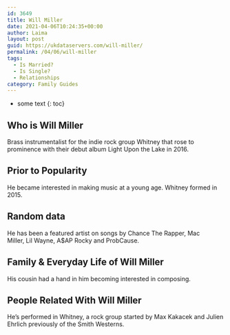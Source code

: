 ```yaml
---
id: 3649
title: Will Miller
date: 2021-04-06T10:24:35+00:00
author: Laima
layout: post
guid: https://ukdataservers.com/will-miller/
permalink: /04/06/will-miller
tags:
  - Is Married?
  - Is Single?
  - Relationships
category: Family Guides
---
```


* some text
{: toc}


## Who is Will Miller
                  
                  
                  
Brass instrumentalist for the indie rock group Whitney that rose to prominence with their debut album Light Upon the Lake in 2016.
                  
              
            
              
            
                
                
                
## Prior to Popularity
                  
                  
                  
He became interested in making music at a young age. Whitney formed in 2015.
                  
              
            
              
            
                
                
                
## Random data
                  
                  
                  
He has been a featured artist on songs by Chance The Rapper, Mac Miller, Lil Wayne, A$AP Rocky and ProbCause.
                  
              
            
              
            
                
                
                
## Family & Everyday Life of Will Miller
                  
                  
                  
His cousin had a hand in him becoming interested in composing.
                  
              
            
              
            
                
                
                
## People Related With Will Miller
                  
                  
                  
He&#8217;s performed in Whitney, a rock group started by Max Kakacek and Julien Ehrlich previously of the Smith Westerns. 
                  
              
            
              
            
                
              
            
              
              
            
            
              
            
          
          
          